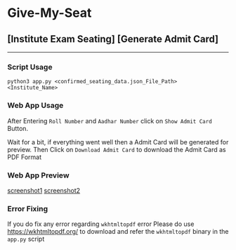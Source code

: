 # Give-My-Seat
## [Institute Exam Seating] [Generate Admit Card]
---

### Script Usage

```
python3 app.py <confirmed_seating_data.json_File_Path> <Institute_Name>
```

### Web App Usage

After Entering `Roll Number` and `Aadhar Number`
click on `Show Admit Card` Button.

Wait for a bit, if everything went well then a Admit Card will be generated for preview.
Then Click on `Download Admit Card` to download the Admit Card as PDF Format


### Web App Preview

[screenshot1](sample_images/generate_admit_card_webapp_screenshot1.png)
[screenshot2](sample_images/generate_admit_card_webapp_screenshot2.png)

### Error Fixing
If you do fix any error regarding `wkhtmltopdf` error
Please do use https://wkhtmltopdf.org/ to download
and refer the `wkhtmltopdf` binary in the `app.py` script
